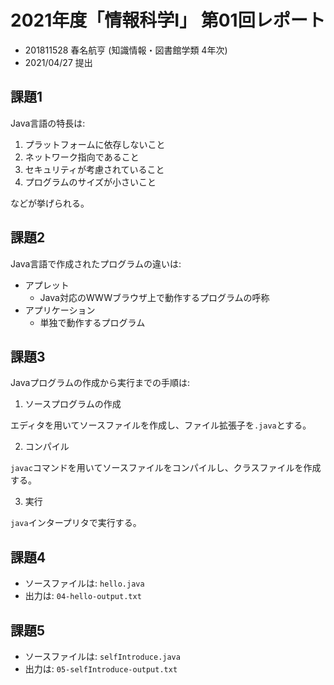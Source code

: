 # 2021年度「情報科学Ⅰ」 第01回レポート

- 201811528 春名航亨 (知識情報・図書館学類 4年次)
- 2021/04/27 提出

## 課題1

Java言語の特長は:

1. プラットフォームに依存しないこと
2. ネットワーク指向であること
3. セキュリティが考慮されていること
4. プログラムのサイズが小さいこと

などが挙げられる。

## 課題2

Java言語で作成されたプログラムの違いは:

- アプレット
  - Java対応のWWWブラウザ上で動作するプログラムの呼称
- アプリケーション
  - 単独で動作するプログラム

## 課題3

Javaプログラムの作成から実行までの手順は:

1. ソースプログラムの作成

エディタを用いてソースファイルを作成し、ファイル拡張子を`.java`とする。

2. コンパイル

`javac`コマンドを用いてソースファイルをコンパイルし、クラスファイルを作成する。

3. 実行

`java`インタープリタで実行する。

## 課題4

- ソースファイルは: `hello.java`
- 出力は: `04-hello-output.txt`

## 課題5

- ソースファイルは: `selfIntroduce.java`
- 出力は: `05-selfIntroduce-output.txt`
